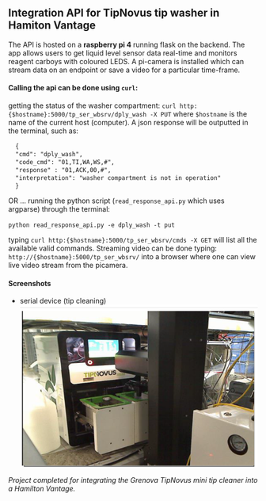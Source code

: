 ## Integration API for TipNovus tip washer in Hamiton Vantage

The API is hosted on a **raspberry pi 4** running flask on the backend. The app allows users to get liquid level sensor data real-time and monitors reagent carboys with coloured LEDS. A pi-camera is installed which can stream data on an endpoint or save a video for a particular time-frame.

#### Calling the api can be done using `curl`:

getting the status of the washer compartment: `curl http:{$hostname}:5000/tp_ser_wbsrv/dply_wash -X PUT` where `$hostname` is the name of the current host (computer). A json response will be
outputted in the terminal, such as: 

      { 
      "cmd": "dply_wash", 
      "code_cmd": "01,TI,WA,WS,#", 
      "response" : "01,ACK,00,#", 
      "interpretation": "washer compartment is not in operation" 
      }

OR ... running the python script (`read_response_api.py` which uses argparse) through the terminal: 

`python read_response_api.py -e dply_wash -t put` 

typing `curl http:{$hostname}:5000/tp_ser_wbsrv/cmds -X GET` will list all the available valid commands. Streaming video can be done typing: `http://{$hostname}:5000/tp_ser_wbsrv/` into a browser where one can view live video stream from the picamera.

#### Screenshots

- serial device (tip cleaning)
![tipnovus](screenshot_device.png)

*Project completed for integrating the Grenova TipNovus mini tip cleaner into a Hamilton Vantage.*
